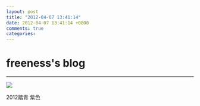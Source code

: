 ```yaml
---
layout: post
title: "2012-04-07 13:41:14"
date: 2012-04-07 13:41:14 +0800
comments: true
categories: 
---
```


# freeness's blog

----------

![](http://okqmqrbgo.bkt.clouddn.com/201204071341141.jpg)

>
2012踏青 紫色